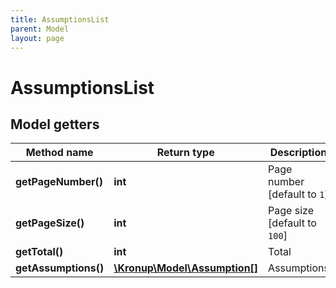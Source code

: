 ```yaml
---
title: AssumptionsList
parent: Model
layout: page
---
```


# AssumptionsList

## Model getters

Method name | Return type | Description
------------ | ------------- | -------------
**getPageNumber()** | **int** | Page number [default to `1`]
**getPageSize()** | **int** | Page size [default to `100`]
**getTotal()** | **int** | Total
**getAssumptions()** | [**\Kronup\Model\Assumption[]**](../Assumption) | Assumptions

